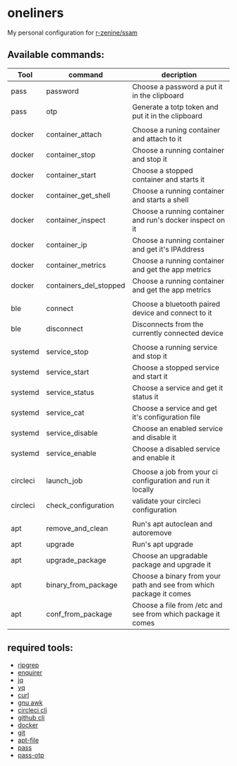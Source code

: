 # oneliners
My personal configuration for [r-zenine/ssam](https://github.com/r-zenine/ssam)

## Available commands: 

| Tool     |   command              | decription                                                         |
|----------|------------------------|--------------------------------------------------------------------|
| pass     | password               | Choose a password a put it in the clipboard                        |
| pass     | otp                    | Generate a totp token and put it in the clipboard                  |
|          |                        |                                                                    |  
| docker   | container_attach       | Choose a runing container and attach to it                         |
| docker   | container_stop         | Choose a running container and stop it                             | 
| docker   | container_start        | Choose a stopped container and starts it                           | 
| docker   | container_get_shell    | Choose a running container and starts a shell                      | 
| docker   | container_inspect      | Choose a running container and run's docker inspect on it          | 
| docker   | container_ip           | Choose a running container and get it's IPAddress                  | 
| docker   | container_metrics      | Choose a running container and get the app metrics                 | 
| docker   | containers_del_stopped | Choose a running container and get the app metrics                 | 
|          |                        |                                                                    |
| ble      | connect                | Choose a bluetooth paired device and connect to it                 | 
| ble      | disconnect             | Disconnects from the currently connected device                    | 
|          |                        |                                                                    |
| systemd  | service_stop           | Choose a running service and stop it                               | 
| systemd  | service_start          | Choose a stopped service and start it                              | 
| systemd  | service_status         | Choose a service and get it status it                              | 
| systemd  | service_cat            | Choose a service and get it's configuration file                   | 
| systemd  | service_disable        | Choose an enabled service and disable it                           | 
| systemd  | service_enable         | Choose a disabled service and enable it                            | 
|          |                        |                                                                    |
| circleci | launch_job             | Choose a job from your ci configuration and run it locally         |
| circleci | check_configuration    | validate your circleci configuration                               |
|          |                        |                                                                    |
| apt      | remove_and_clean       | Run's apt autoclean and autoremove                                 |
| apt      | upgrade                | Run's apt upgrade                                                  |
| apt      | upgrade_package        | Choose an upgradable package and upgrade it                        |
| apt      | binary_from_package    | Choose a binary from your path and see from which package it comes |
| apt      | conf_from_package      | Choose a file from /etc  and see from which package it comes       |

## required tools: 

* [ripgrep](https://github.com/BurntSushi/ripgrep)
* [enquirer](https://github.com/enquirer/enquirer)
* [jq](https://stedolan.github.io/jq/)
* [yq](https://kislyuk.github.io/yq/)
* [curl](https://curl.se/)
* [gnu awk](https://www.gnu.org/software/gawk/)
* [circleci cli](https://circleci.com/docs/2.0/local-cli/)
* [github cli](https://github.com/cli/cli)
* [docker](https://www.docker.com/)
* [git](https://git-scm.com/)
* [apt-file](https://wiki.debian.org/apt-file)
* [pass](https://www.passwordstore.org/)
* [pass-otp](https://github.com/tadfisher/pass-otp)
